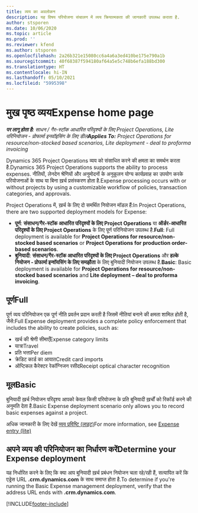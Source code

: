 ```yaml
---
title: व्यय का अवलोकन
description: यह विषय परियोजना संचालन में व्यय क्रियात्मकता की जानकारी उपलब्ध कराता है.
author: stsporen
ms.date: 10/06/2020
ms.topic: article
ms.prod: ''
ms.reviewer: kfend
ms.author: stsporen
ms.openlocfilehash: 2a26b321e15080cc6a4a6a3ed410be175e790a1b
ms.sourcegitcommit: 40f68387f594180af64a5e5c748b6efa188bd300
ms.translationtype: HT
ms.contentlocale: hi-IN
ms.lasthandoff: 05/10/2021
ms.locfileid: "5995398"
---
```

# <a name="expense-home-page"></a><span data-ttu-id="96ef1-103">मुख पृष्ठ व्यय</span><span class="sxs-lookup"><span data-stu-id="96ef1-103">Expense home page</span></span>

<span data-ttu-id="96ef1-104">_**पर लागू होता है:** साधन / गैर-स्टॉक आधारित परिदृश्यों के लिए Project Operations, Lite परिनियोजन - प्रोफार्मा इनवॉइसिंग के लिए डील_</span><span class="sxs-lookup"><span data-stu-id="96ef1-104">_**Applies To:** Project Operations for resource/non-stocked based scenarios, Lite deployment - deal to proforma invoicing_</span></span>


<span data-ttu-id="96ef1-105">Dynamics 365 Project Operations व्यय को संसाधित करने की क्षमता का समर्थन करता है.</span><span class="sxs-lookup"><span data-stu-id="96ef1-105">Dynamics 365 Project Operations supports the ability to process expenses.</span></span> <span data-ttu-id="96ef1-106">नीतियों, लेनदेन श्रेणियों और अनुमोदनों के अनुकूलन योग्य कार्यप्रवाह का उपयोग करके परियोजनाओं के साथ या बिना ख़र्च प्रसंस्करण होता है.</span><span class="sxs-lookup"><span data-stu-id="96ef1-106">Expense processing occurs with or without projects by using a customizable workflow of policies, transaction categories, and approvals.</span></span>

<span data-ttu-id="96ef1-107">Project Operations में, ख़र्च के लिए दो समर्थित नियोजन मॉडल हैं:</span><span class="sxs-lookup"><span data-stu-id="96ef1-107">In Project Operations, there are two supported deployment models for Expense:</span></span> 

- <span data-ttu-id="96ef1-108">**पूर्ण**: **संसाधन/गैर-स्टॉक आधारित परिदृश्यों के लिए Project Operations** या **ऑर्डर-आधारित परिदृश्यों के लिए Project Operations** के लिए पूर्ण परिनियोजन उपलब्ध है.</span><span class="sxs-lookup"><span data-stu-id="96ef1-108">**Full**: Full deployment is available for **Project Operations for resource/non-stocked based scenarios** or **Project Operations for production order-based scenarios**.</span></span>
- <span data-ttu-id="96ef1-109">**बुनियादी**: **संसाधन/गैर-स्टॉक आधारित परिदृश्यों के लिए Project Operations** और **हल्के नियोजन - प्रोफार्मा इन्वॉयसिंग के लिए समझौता** के लिए बुनियादी नियोजन उपलब्ध है.</span><span class="sxs-lookup"><span data-stu-id="96ef1-109">**Basic**: Basic deployment is available for **Project Operations for resource/non-stocked based scenarios** and **Lite deployment – deal to proforma invoicing**.</span></span>

## <a name="full"></a><span data-ttu-id="96ef1-110">पूर्ण</span><span class="sxs-lookup"><span data-stu-id="96ef1-110">Full</span></span> 
<span data-ttu-id="96ef1-111">पूर्ण व्यय परिनियोजन एक पूर्ण नीति प्रवर्तन प्रदान करती है जिसमें नीतियां बनाने की क्षमता शामिल होती है, जैसे:</span><span class="sxs-lookup"><span data-stu-id="96ef1-111">Full Expense deployment provides a complete policy enforcement that includes the ability to create policies, such as:</span></span>

  - <span data-ttu-id="96ef1-112">खर्च की श्रेणी सीमाएँ</span><span class="sxs-lookup"><span data-stu-id="96ef1-112">Expense category limits</span></span>
  - <span data-ttu-id="96ef1-113">यात्रा</span><span class="sxs-lookup"><span data-stu-id="96ef1-113">Travel</span></span>
  - <span data-ttu-id="96ef1-114">प्रति भत्ता</span><span class="sxs-lookup"><span data-stu-id="96ef1-114">Per diem</span></span>
  - <span data-ttu-id="96ef1-115">क्रेडिट कार्ड का आयात</span><span class="sxs-lookup"><span data-stu-id="96ef1-115">Credit card imports</span></span>
  - <span data-ttu-id="96ef1-116">ऑप्टिकल कैरेक्टर रेकॉग्निजन रसीद</span><span class="sxs-lookup"><span data-stu-id="96ef1-116">Receipt optical character recognition</span></span>

## <a name="basic"></a><span data-ttu-id="96ef1-117">मूल</span><span class="sxs-lookup"><span data-stu-id="96ef1-117">Basic</span></span> 
<span data-ttu-id="96ef1-118">बुनियादी ख़र्च नियोजन परिदृश्य आपको केवल किसी परियोजना के प्रति बुनियादी ख़र्चों को रिकॉर्ड करने की अनुमति देता है.</span><span class="sxs-lookup"><span data-stu-id="96ef1-118">Basic Expense deployment scenario only allows you to record basic expenses against a project.</span></span> 

<span data-ttu-id="96ef1-119">अधिक जानकारी के लिए देखें [व्यय प्रविष्टि (लाइट)](basic-expense.md)</span><span class="sxs-lookup"><span data-stu-id="96ef1-119">For more information, see [Expense entry (lite)](basic-expense.md)</span></span>

## <a name="determine-your-expense-deployment"></a><span data-ttu-id="96ef1-120">अपने व्यय की परिनियोजन का निर्धारण करें</span><span class="sxs-lookup"><span data-stu-id="96ef1-120">Determine your Expense deployment</span></span>
<span data-ttu-id="96ef1-121">यह निर्धारित करने के लिए कि क्या आप बुनियादी ख़र्च प्रबंधन नियोजन चला रहे/रही हैं, सत्यापित करें कि एड्रेस URL **.crm.dynamics.com** के साथ समाप्त होता है.</span><span class="sxs-lookup"><span data-stu-id="96ef1-121">To determine if you're running the Basic Expense management deployment, verify that the address URL ends with **.crm.dynamics.com**.</span></span> 


[!INCLUDE[footer-include](../includes/footer-banner.md)]